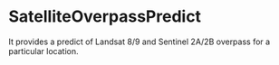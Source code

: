 # SatelliteOverpassPredict
It provides a predict of Landsat 8/9 and Sentinel 2A/2B overpass for a particular location.
